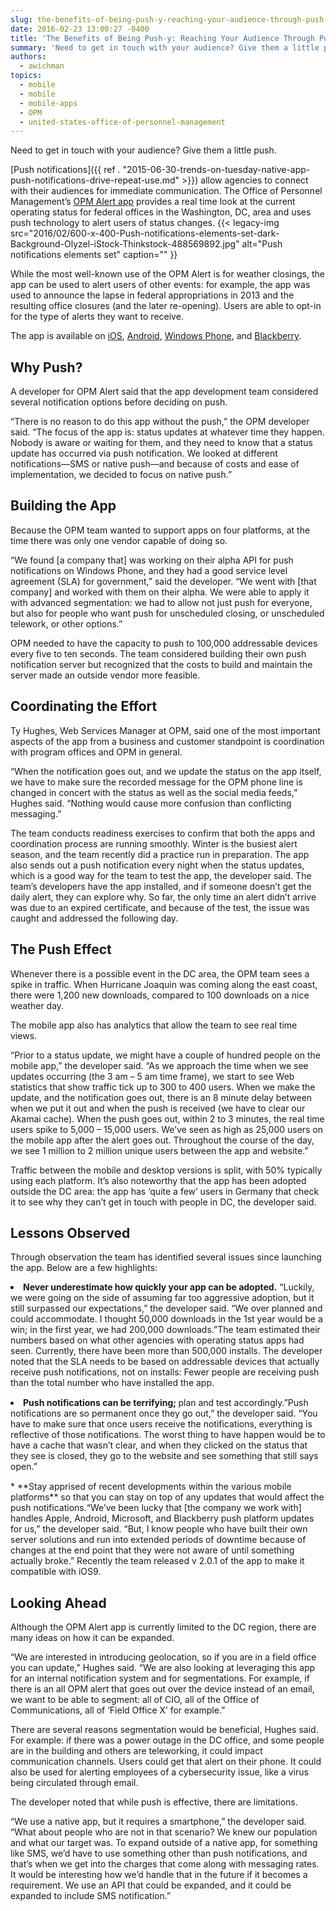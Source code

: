 ```yaml
---
slug: the-benefits-of-being-push-y-reaching-your-audience-through-push-notifications
date: 2016-02-23 13:00:27 -0400
title: 'The Benefits of Being Push-y: Reaching Your Audience Through Push Notifications'
summary: 'Need to get in touch with your audience? Give them a little push. Push notifications allow agencies to connect with their audiences for immediate communication. The Office of Personnel Management’s OPM Alert app provides a real time look at the current operating status for federal offices in the Washington, DC, area and uses push technology'
authors:
  - awichman
topics:
  - mobile
  - mobile
  - mobile-apps
  - OPM
  - united-states-office-of-personnel-management
---
```


Need to get in touch with your audience? Give them a little push.

[Push notifications]({{ ref . "2015-06-30-trends-on-tuesday-native-app-push-notifications-drive-repeat-use.md" >}}) allow agencies to connect with their audiences for immediate communication. The Office of Personnel Management’s [OPM Alert app](https://www.opm.gov/policy-data-oversight/snow-dismissal-procedures/mobile-app/) provides a real time look at the current operating status for federal offices in the Washington, DC, area and uses push technology to alert users of status changes. {{< legacy-img src="2016/02/600-x-400-Push-notifications-elements-set-dark-Background-Olyzel-iStock-Thinkstock-488569892.jpg" alt="Push notifications elements set" caption="" }} 

While the most well-known use of the OPM Alert is for weather closings, the app can be used to alert users of other events: for example, the app was used to announce the lapse in federal appropriations in 2013 and the resulting office closures (and the later re-opening). Users are able to opt-in for the type of alerts they want to receive.

The app is available on [iOS](https://itunes.apple.com/us/app/opm-alert/id627986929?mt=8), [Android](https://play.google.com/store/apps/details?id=gov.opm.status), [Windows Phone](https://www.microsoft.com/en-us/store/apps/opm-alert/9nblggh0j7g6), and [Blackberry](https://appworld.blackberry.com/webstore/content/26089873/?countrycode=US&lang=en).

## Why Push?

A developer for OPM Alert said that the app development team considered several notification options before deciding on push.

“There is no reason to do this app without the push,” the OPM developer said. “The focus of the app is: status updates at whatever time they happen. Nobody is aware or waiting for them, and they need to know that a status update has occurred via push notification. We looked at different notifications—SMS or native push—and because of costs and ease of implementation, we decided to focus on native push.”

## Building the App

Because the OPM team wanted to support apps on four platforms, at the time there was only one vendor capable of doing so.

“We found [a company that] was working on their alpha API for push notifications on Windows Phone, and they had a good service level agreement (SLA) for government,” said the developer. “We went with [that company] and worked with them on their alpha. We were able to apply it with advanced segmentation: we had to allow not just push for everyone, but also for people who want push for unscheduled closing, or unscheduled telework, or other options.”

OPM needed to have the capacity to push to 100,000 addressable devices every five to ten seconds. The team considered building their own push notification server but recognized that the costs to build and maintain the server made an outside vendor more feasible.

## Coordinating the Effort

Ty Hughes, Web Services Manager at OPM, said one of the most important aspects of the app from a business and customer standpoint is coordination with program offices and OPM in general.

“When the notification goes out, and we update the status on the app itself, we have to make sure the recorded message for the OPM phone line is changed in concert with the status as well as the social media feeds,” Hughes said. “Nothing would cause more confusion than conflicting messaging.”

The team conducts readiness exercises to confirm that both the apps and coordination process are running smoothly. Winter is the busiest alert season, and the team recently did a practice run in preparation. The app also sends out a push notification every night when the status updates, which is a good way for the team to test the app, the developer said. The team’s developers have the app installed, and if someone doesn’t get the daily alert, they can explore why. So far, the only time an alert didn’t arrive was due to an expired certificate, and because of the test, the issue was caught and addressed the following day.

## The Push Effect

Whenever there is a possible event in the DC area, the OPM team sees a spike in traffic. When Hurricane Joaquin was coming along the east coast, there were 1,200 new downloads, compared to 100 downloads on a nice weather day.

The mobile app also has analytics that allow the team to see real time views.

“Prior to a status update, we might have a couple of hundred people on the mobile app,” the developer said. “As we approach the time when we see updates occurring (the 3 am &#8211; 5 am time frame), we start to see Web statistics that show traffic tick up to 300 to 400 users.  When we make the update, and the notification goes out, there is an 8 minute delay between when we put it out and when the push is received (we have to clear our Akamai cache). When the push goes out, within 2 to 3 minutes, the real time users spike to 5,000 &#8211; 15,000 users. We’ve seen as high as 25,000 users on the mobile app after the alert goes out. Throughout the course of the day, we see 1 million to 2 million unique users between the app and website.”

Traffic between the mobile and desktop versions is split, with 50% typically using each platform. It’s also noteworthy that the app has been adopted outside the DC area: the app has ‘quite a few’ users in Germany that check it to see why they can’t get in touch with people in DC, the developer said.

## Lessons Observed

Through observation the team has identified several issues since launching the app. Below are a few highlights:

<li style="margin-bottom: 15px">
  <strong>Never underestimate how quickly your app can be adopted.</strong> “Luckily, we were going on the side of assuming far too aggressive adoption, but it still surpassed our expectations,” the developer said. “We over planned and could accommodate. I thought 50,000 downloads in the 1st year would be a win; in the first year, we had 200,000 downloads.”The team estimated their numbers based on what other agencies with operating status apps had seen. Currently, there have been more than 500,000 installs. The developer noted that the SLA needs to be based on addressable devices that actually receive push notifications, not on installs: Fewer people are receiving push than the total number who have installed the app.
</li>
<li style="margin-bottom: 15px">
  <strong>Push notifications can be terrifying; </strong>plan and test accordingly.&#8221;Push notifications are so permanent once they go out,” the developer said. “You have to make sure that once users receive the notifications, everything is reflective of those notifications. The worst thing to have happen would be to have a cache that wasn’t clear, and when they clicked on the status that they see is closed, they go to the website and see something that still says open.”
</li>
  * **Stay apprised of recent developments within the various mobile platforms** so that you can stay on top of any updates that would affect the push notifications.“We’ve been lucky that [the company we work with] handles Apple, Android, Microsoft, and Blackberry push platform updates for us,” the developer said. “But, I know people who have built their own server solutions and run into extended periods of downtime because of changes at the end point that they were not aware of until something actually broke.” Recently the team released v 2.0.1 of the app to make it compatible with iOS9.

## Looking Ahead

Although the OPM Alert app is currently limited to the DC region, there are many ideas on how it can be expanded.

“We are interested in introducing geolocation, so if you are in a field office you can update,” Hughes said. “We are also looking at leveraging this app for an internal notification system and for segmentations. For example, if there is an all OPM alert that goes out over the device instead of an email, we want to be able to segment: all of CIO, all of the Office of Communications, all of ‘Field Office X’ for example.”

There are several reasons segmentation would be beneficial, Hughes said. For example: if there was a power outage in the DC office, and some people are in the building and others are teleworking, it could impact communication channels. Users could get that alert on their phone. It could also be used for alerting employees of a cybersecurity issue, like a virus being circulated through email.

The developer noted that while push is effective, there are limitations.

“We use a native app, but it requires a smartphone,” the developer said. “What about people who are not in that scenario? We knew our population and what our target was. To expand outside of a native app, for something like SMS, we’d have to use something other than push notifications, and that’s when we get into the charges that come along with messaging rates. It would be interesting how we’d handle that in the future if it becomes a requirement. We use an API that could be expanded, and it could be expanded to include SMS notification.”